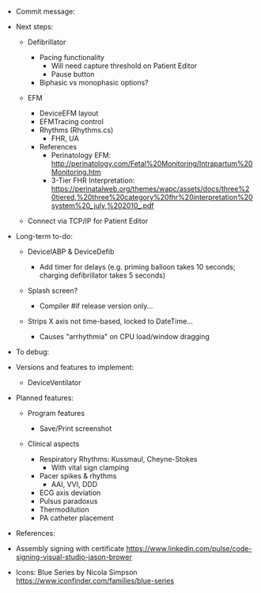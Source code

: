 ﻿* Commit message:



* Next steps:
	* Defibrillator		
		- Pacing functionality
			- Will need capture threshold on Patient Editor
			- Pause button
		- Biphasic vs monophasic options?

	* EFM
		- DeviceEFM layout
		- EFMTracing control
		- Rhythms (Rhythms.cs)
			- FHR, UA
		- References
			- Perinatology EFM: http://perinatology.com/Fetal%20Monitoring/Intrapartum%20Monitoring.htm
			- 3-Tier FHR Interpretation: https://perinatalweb.org/themes/wapc/assets/docs/three%20tiered,%20three%20category%20fhr%20interpretation%20system%20_july,%202010_.pdf

	* Connect via TCP/IP for Patient Editor


* Long-term to-do:

	- DeviceIABP & DeviceDefib
		- Add timer for delays (e.g. priming balloon takes 10 seconds; charging defibrillator takes 5 seconds)

	- Splash screen?
		- Compiler #if release version only...

	- Strips X axis not time-based, locked to DateTime...
		- Causes "arrhythmia" on CPU load/window dragging



* To debug:



* Versions and features to implement:
	- DeviceVentilator



* Planned features:
	- Program features
		- Save/Print screenshot

	- Clinical aspects
		- Respiratory Rhythms: Kussmaul, Cheyne-Stokes
			- With vital sign clamping
		- Pacer spikes & rhythms
			- AAI, VVI, DDD
		- ECG axis deviation
		- Pulsus paradoxus
		- Thermodilution
		- PA catheter placement



* References:
- Assembly signing with certificate
	https://www.linkedin.com/pulse/code-signing-visual-studio-jason-brower

- Icons: Blue Series by Nicola Simpson
	https://www.iconfinder.com/families/blue-series